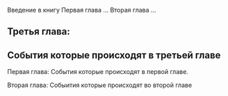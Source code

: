 Введение в книгу 
Первая глава ...
Вторая глава ...

Третья глава:
------
События которые происходят в третьей главе
------

Первая глава:
События которые происходят в первой главе.


Вторая глава:
Собыития которые происходят во второй главе


